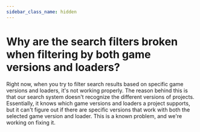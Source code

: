 ```yaml
---
sidebar_class_name: hidden
---
```


# Why are the search filters broken when filtering by both game versions and loaders?

Right now, when you try to filter search results based on specific game versions and loaders, it's not working properly. The reason behind this is that our search system doesn't recognize the different versions of projects. Essentially, it knows which game versions and loaders a project supports, but it can't figure out if there are specific versions that work with both the selected game version and loader. This is a known problem, and we're working on fixing it.
